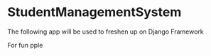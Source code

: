 # StudentManagementSystem
The following app will be used to freshen up on Django Framework


For fun pple
